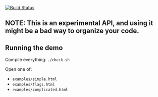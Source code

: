 [![Build Status](https://travis-ci.org/avh4-experimental/elm-compose-programs.svg?branch=master)](https://travis-ci.org/avh4-experimental/elm-compose-programs)

## NOTE: This is an experimental API, and using it might be a bad way to organize your code.


## Running the demo

Compile everything:  `./check.sh`

Open one of:
 - `examples/simple.html`
 - `examples/flags.html`
 - `examples/complicated.html`

